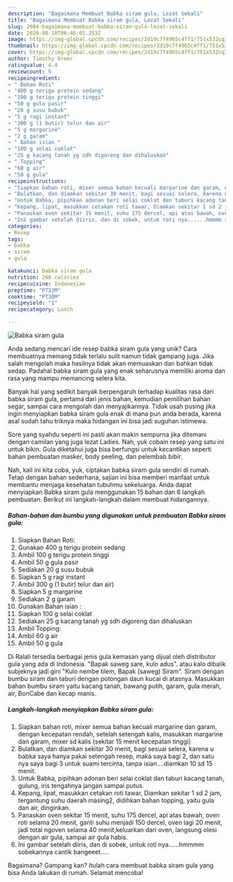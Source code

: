 ```yaml
---
description: "Bagaimana Membuat Babka siram gula, Lezat Sekali"
title: "Bagaimana Membuat Babka siram gula, Lezat Sekali"
slug: 2604-bagaimana-membuat-babka-siram-gula-lezat-sekali
date: 2020-08-10T06:46:01.253Z
image: https://img-global.cpcdn.com/recipes/2d19c7f4965c4ff1/751x532cq70/babka-siram-gula-foto-resep-utama.jpg
thumbnail: https://img-global.cpcdn.com/recipes/2d19c7f4965c4ff1/751x532cq70/babka-siram-gula-foto-resep-utama.jpg
cover: https://img-global.cpcdn.com/recipes/2d19c7f4965c4ff1/751x532cq70/babka-siram-gula-foto-resep-utama.jpg
author: Timothy Greer
ratingvalue: 4.4
reviewcount: 9
recipeingredient:
- " Bahan Roti"
- "400 g terigu protein sedang"
- "100 g terigu protein tinggi"
- "50 g gula pasir"
- "20 g susu bubuk"
- "5 g ragi instant"
- "300 g (1 butir) telur dan air"
- "5 g margarine"
- "2 g garam"
- " Bahan isian "
- "100 g selai coklat"
- "25 g kacang tanah yg sdh digoreng dan dihaluskan"
- " Topping"
- "60 g air"
- "50 g gula"
recipeinstructions:
- "Siapkan bahan roti, mixer semua bahan kecuali margarine dan garam, dengan kecepatan rendah, setelah setengah kalis, masukkan margarine dan garam, mixer sd kalis (sekitar 15 menit kecepatan tinggi)"
- "Bulatkan, dan diamkan sekitar 30 menit, bagi sesuai selera, karena u babka saya hanya pakai setengah resep, maka saya bagi 2, dan satu nya saya bagi 3 untuk suami tercinta, tanpa isian....diamkan 10 sd 15 menit."
- "Untuk Babka, pipihkan adonan beri selai coklat dan taburi kacang tanah, gulung, iris tengahnya jangan sampai putus."
- "Kepang, lipat, masukkan cetakan roti tawar, Diamkan sekitar 1 sd 2 jam, tergantung suhu daerah masing2, didihkan bahan topping, yaitu gula dan air, dinginkan."
- "Panaskan oven sekitar 15 menit, suhu 175 dercel, api atas bawah, oven roti selama 20 menit, ganti suhu menjadi 150 dercel, oven lagi 20 menit, jadi total ngoven selama 40 menit,keluarkan dari oven, langsung olesi dengan air gula, sampai air gula habis."
- "Ini gambar setelah diiris, dan di sobek, untuk roti nya......hmmmm sobekannya cantik bangeeet....."
categories:
- Resep
tags:
- babka
- siram
- gula

katakunci: babka siram gula 
nutrition: 268 calories
recipecuisine: Indonesian
preptime: "PT33M"
cooktime: "PT30M"
recipeyield: "1"
recipecategory: Lunch

---
```



![Babka siram gula](https://img-global.cpcdn.com/recipes/2d19c7f4965c4ff1/751x532cq70/babka-siram-gula-foto-resep-utama.jpg)

Anda sedang mencari ide resep babka siram gula yang unik? Cara membuatnya memang tidak terlalu sulit namun tidak gampang juga. Jika salah mengolah maka hasilnya tidak akan memuaskan dan bahkan tidak sedap. Padahal babka siram gula yang enak seharusnya memiliki aroma dan rasa yang mampu memancing selera kita.

Banyak hal yang sedikit banyak berpengaruh terhadap kualitas rasa dari babka siram gula, pertama dari jenis bahan, kemudian pemilihan bahan segar, sampai cara mengolah dan menyajikannya. Tidak usah pusing jika ingin menyiapkan babka siram gula enak di mana pun anda berada, karena asal sudah tahu triknya maka hidangan ini bisa jadi suguhan istimewa.

Sore yang syahdu seperti ini pasti akan makin sempurna jika ditemani dengan camilan yang juga lezat Ladies. Nah, yuk cobain resep yang satu ini untuk bikin. Gula diketahui juga bisa berfungsi untuk kecantikan seperti bahan pembuatan masker, body peeling, dan pelembab bibir.


Nah, kali ini kita coba, yuk, ciptakan babka siram gula sendiri di rumah. Tetap dengan bahan sederhana, sajian ini bisa memberi manfaat untuk membantu menjaga kesehatan tubuhmu sekeluarga. Anda dapat menyiapkan Babka siram gula menggunakan 15 bahan dan 6 langkah pembuatan. Berikut ini langkah-langkah dalam membuat hidangannya.

<!--inarticleads1-->

##### Bahan-bahan dan bumbu yang digunakan untuk pembuatan Babka siram gula:

1. Siapkan  Bahan Roti:
1. Gunakan 400 g terigu protein sedang
1. Ambil 100 g terigu protein tinggi
1. Ambil 50 g gula pasir
1. Sediakan 20 g susu bubuk
1. Siapkan 5 g ragi instant
1. Ambil 300 g (1 butir) telur dan air)
1. Siapkan 5 g margarine
1. Sediakan 2 g garam
1. Gunakan  Bahan isian :
1. Siapkan 100 g selai coklat
1. Sediakan 25 g kacang tanah yg sdh digoreng dan dihaluskan
1. Ambil  Topping:
1. Ambil 60 g air
1. Ambil 50 g gula


Di Ralali tersedia berbagai jenis gula kemasan yang dijual oleh distributor gula yang ada di Indonesia. &#34;Bapak saweg sare, kulo adus&#34;. atau kalo dibalik subjeknya jadi gini &#34;Kulo nembe tilem, Bapak (saweg) Siram&#34;. Siram dengan bumbu siram dan taburi dengan potongan daun kucai di atasnya. Masukkan bahan bumbu siram yaitu kacang tanah, bawang putih, garam, gula merah, air, BonCabe dan kecap manis. 

<!--inarticleads2-->

##### Langkah-langkah menyiapkan Babka siram gula:

1. Siapkan bahan roti, mixer semua bahan kecuali margarine dan garam, dengan kecepatan rendah, setelah setengah kalis, masukkan margarine dan garam, mixer sd kalis (sekitar 15 menit kecepatan tinggi)
1. Bulatkan, dan diamkan sekitar 30 menit, bagi sesuai selera, karena u babka saya hanya pakai setengah resep, maka saya bagi 2, dan satu nya saya bagi 3 untuk suami tercinta, tanpa isian....diamkan 10 sd 15 menit.
1. Untuk Babka, pipihkan adonan beri selai coklat dan taburi kacang tanah, gulung, iris tengahnya jangan sampai putus.
1. Kepang, lipat, masukkan cetakan roti tawar, Diamkan sekitar 1 sd 2 jam, tergantung suhu daerah masing2, didihkan bahan topping, yaitu gula dan air, dinginkan.
1. Panaskan oven sekitar 15 menit, suhu 175 dercel, api atas bawah, oven roti selama 20 menit, ganti suhu menjadi 150 dercel, oven lagi 20 menit, jadi total ngoven selama 40 menit,keluarkan dari oven, langsung olesi dengan air gula, sampai air gula habis.
1. Ini gambar setelah diiris, dan di sobek, untuk roti nya......hmmmm sobekannya cantik bangeeet.....




Bagaimana? Gampang kan? Itulah cara membuat babka siram gula yang bisa Anda lakukan di rumah. Selamat mencoba!
